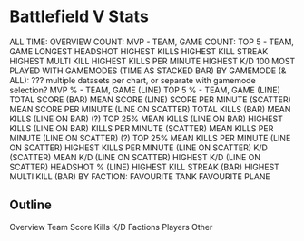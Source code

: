 # Battlefield V Stats

ALL TIME:
	OVERVIEW
		COUNT: MVP - TEAM, GAME
		COUNT: TOP 5 - TEAM, GAME
		LONGEST HEADSHOT
		HIGHEST KILLS
		HIGHEST KILL STREAK
		HIGHEST MULTI KILL
		HIGHEST KILLS PER MINUTE
		HIGHEST K/D
	100 MOST PLAYED WITH
	GAMEMODES (TIME AS STACKED BAR)
BY GAMEMODE (& ALL): ??? multiple datasets per chart, or separate with gamemode selection?
	MVP % - TEAM, GAME (LINE)
	TOP 5 % - TEAM, GAME (LINE)
	TOTAL SCORE (BAR)
	MEAN SCORE (LINE)
	SCORE PER MINUTE (SCATTER)
	MEAN SCORE PER MINUTE (LINE ON SCATTER)
	TOTAL KILLS (BAR)
	MEAN KILLS (LINE ON BAR)
	(?) TOP 25% MEAN KILLS (LINE ON BAR)
	HIGHEST KILLS (LINE ON BAR)
	KILLS PER MINUTE (SCATTER)
	MEAN KILLS PER MINUTE (LINE ON SCATTER)
	(?) TOP 25% MEAN KILLS PER MINUTE (LINE ON SCATTER)
	HIGHEST KILLS PER MINUTE (LINE ON SCATTER)
	K/D (SCATTER)
	MEAN K/D (LINE ON SCATTER)
	HIGHEST K/D (LINE ON SCATTER)
	HEADSHOT % (LINE)
	HIGHEST KILL STREAK (BAR)
	HIGHEST MULTI KILL (BAR)
BY FACTION:
	FAVOURITE TANK
	FAVOURITE PLANE

## Outline
Overview
Team
Score
Kills
K/D
Factions
Players
Other
